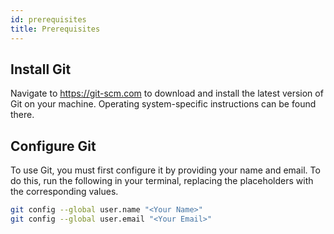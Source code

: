 ```yaml
---
id: prerequisites
title: Prerequisites
---
```


## Install Git

Navigate to https://git-scm.com to download and install the latest version of Git on your machine. Operating system-specific instructions can be found there.

## Configure Git

To use Git, you must first configure it by providing your name and email. To do this, run the following in your terminal, replacing the placeholders with the corresponding values.

```sh
git config --global user.name "<Your Name>"
git config --global user.email "<Your Email>"
```
